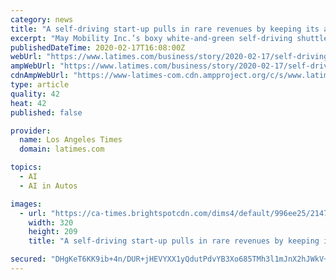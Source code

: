 ```yaml
---
category: news
title: "A self-driving start-up pulls in rare revenues by keeping its ambitions low"
excerpt: "May Mobility Inc.’s boxy white-and-green self-driving shuttle pulls up to a damp corner in downtown Detroit. Its big doors swing out, revealing a safety driver and six seats that face each other. It’s more comfortable than a subway car or most buses, but not by much. The shuttle slips down a bus lane and stops at a corner to look for ..."
publishedDateTime: 2020-02-17T16:08:00Z
webUrl: "https://www.latimes.com/business/story/2020-02-17/self-driving-startups"
ampWebUrl: "https://www.latimes.com/business/story/2020-02-17/self-driving-startups?_amp=true"
cdnAmpWebUrl: "https://www-latimes-com.cdn.ampproject.org/c/s/www.latimes.com/business/story/2020-02-17/self-driving-startups?_amp=true"
type: article
quality: 42
heat: 42
published: false

provider:
  name: Los Angeles Times
  domain: latimes.com

topics:
  - AI
  - AI in Autos

images:
  - url: "https://ca-times.brightspotcdn.com/dims4/default/996ee25/2147483647/strip/true/crop/1764x1152+142+0/resize/320x209!/quality/90/?url=https%3A%2F%2Fcalifornia-times-brightspot.s3.amazonaws.com%2F62%2Fb4%2Fc7c1e794a7cc0ce33a2345101d41%2Fla-1466632431-snap-photo"
    width: 320
    height: 209
    title: "A self-driving start-up pulls in rare revenues by keeping its ambitions low"

secured: "DHgKeT6KK9ib+4n/DUR+jHEVYXX1yQdutPdvYB3Xo685TMh3l1mJnX2hJWkV+Y4o2QXVmldEBebbzRolKcDJwcYIrxA+L6jszOdt3mISPkX2GILJ0JSUX36CE0lBkbFznqBw7Rz9htujJ1ZRTzXH3GO7lacrhkJAdWNUuJd5/Mhkgw7qzv7llpj344D7DD0J7z/YZaho5dRLntcSghJHzeztwbUy8MCo66Z2zyd2hUm7kklMo60X7cBLebL5FjJfcnc59qXX6g/egMmROVHSP53vlIYjG0AURoXCPFgBpDOu4CoAEWqP/VcDWEffm+cS;btXhACFbtZmbmaoMAjalCw=="
---
```



